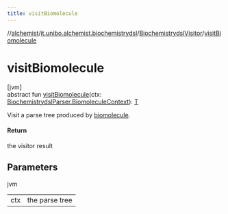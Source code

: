 ```yaml
---
title: visitBiomolecule
---
```

//[alchemist](../../../index.html)/[it.unibo.alchemist.biochemistrydsl](../index.html)/[BiochemistrydslVisitor](index.html)/[visitBiomolecule](visit-biomolecule.html)



# visitBiomolecule



[jvm]\
abstract fun [visitBiomolecule](visit-biomolecule.html)(ctx: [BiochemistrydslParser.BiomoleculeContext](../-biochemistrydsl-parser/-biomolecule-context/index.html)): [T](../../it.unibo.alchemist.model.implementations.conditions/-neighborhood-present/index.html)



Visit a parse tree produced by [biomolecule](../-biochemistrydsl-parser/biomolecule.html).



#### Return



the visitor result



## Parameters


jvm

| | |
|---|---|
| ctx | the parse tree |




